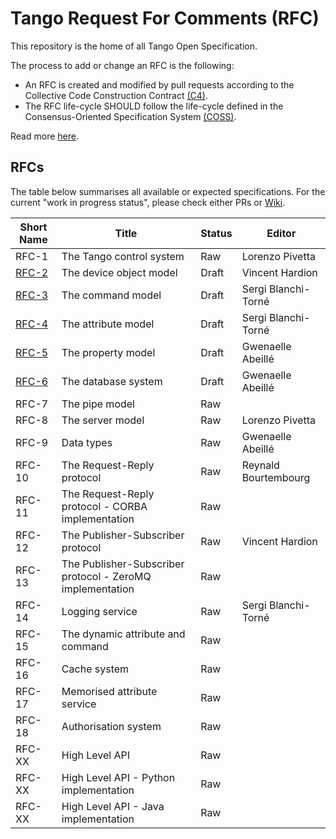# Tango Request For Comments (RFC)

This repository is the home of all Tango Open Specification.

The process to add or change an RFC is the following:

- An RFC is created and modified by pull requests according to the Collective Code Construction Contract [(C4)](https://github.com/unprotocols/rfc/blob/master/1/README.md).
- The RFC life-cycle SHOULD follow the life-cycle defined in the Consensus-Oriented Specification System [(COSS)](https://github.com/unprotocols/rfc/blob/master/2/README.md).

Read more [here](https://github.com/tango-controls/rfc/wiki).

## RFCs

The table below summarises all available or expected specifications. For the current "work in progress status", please 
check either PRs or [Wiki](https://github.com/tango-controls/rfc/wiki/Work-in-Progress-RFCs).  

Short Name             | Title                                                         | Status     | Editor
-----------------------|---------------------------------------------------------------|------------|-------
RFC-1   | The Tango control system                                       | Raw          | Lorenzo Pivetta
[RFC-2](2/README.md)   | The device object model                                        | Draft        | Vincent Hardion
[RFC-3](3/README.md)   | The command model                                              | Draft      | Sergi Blanchi-Torné
[RFC-4](4/README.md)   | The attribute model                                            | Draft        | Sergi Blanchi-Torné
[RFC-5](5/README.md)   | The property model                                             | Draft          | Gwenaelle Abeillé
[RFC-6](6/README.md)   | The database system                                            | Draft          | Gwenaelle Abeillé
RFC-7   | The pipe model                                                 | Raw          |
RFC-8   | The server model                                               | Raw          | Lorenzo Pivetta
RFC-9   | Data types                                                     | Raw          | Gwenaelle Abeillé
RFC-10 | The Request-Reply protocol                                     | Raw          | Reynald Bourtembourg
RFC-11 | The Request-Reply protocol - CORBA implementation              | Raw          | 
RFC-12 | The Publisher-Subscriber protocol                              | Raw          | Vincent Hardion 
RFC-13 | The Publisher-Subscriber protocol - ZeroMQ implementation      | Raw          | 
RFC-14 | Logging service                                                | Raw          | Sergi Blanchi-Torné
RFC-15 | The dynamic attribute and command                              | Raw          | 
RFC-16 | Cache system                                                   | Raw          | 
RFC-17 | Memorised attribute service                                    | Raw          | 
RFC-18 | Authorisation system                                           | Raw          | 
RFC-XX | High Level API                                                 | Raw          | 
RFC-XX | High Level API - Python implementation                         | Raw          | 
RFC-XX | High Level API - Java   implementation                         | Raw          | 

